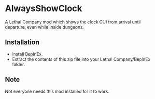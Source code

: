 # AlwaysShowClock
A Lethal Company mod which shows the clock GUI from arrival until departure, even while inside dungeons.

## Installation
- Install BepInEx.
- Extract the contents of this zip file into your Lethal Company/BepInEx folder.

## Note
Not everyone needs this mod installed for it to work.